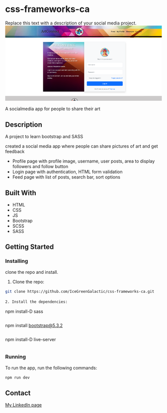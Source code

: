 # css-frameworks-ca
Replace this text with a description of your social media project.
![image](./image/Screenshot-ArtConnect.png)

A socialmedia app for people to share their art

## Description

A project to learn bootstrap and SASS

created a social media app where people can share pictures of art and get feedback

- Profile page with profile image, username, user posts, area to display followers and follow button
- Login page with authentication, HTML form validation
- Feed page with list of posts, search bar, sort options


## Built With

- HTML
- CSS
- JS
- Bootstrap
- SCSS
- SASS

## Getting Started

### Installing

clone the repo and install.

1. Clone the repo:

```bash
git clone https://github.com/IceGreenGalactic/css-frameworks-ca.git

2. Install the dependencies:

```
npm install-D sass
```
```
npm install bootstrap@5.3.2
```
```
npm install-D live-server
```
```
### Running

To run the app, run the following commands:

```bash
npm run dev
```

## Contact

[My LinkedIn page](https://www.linkedin.com/in/kristine-tyrholm-7902172a4)

